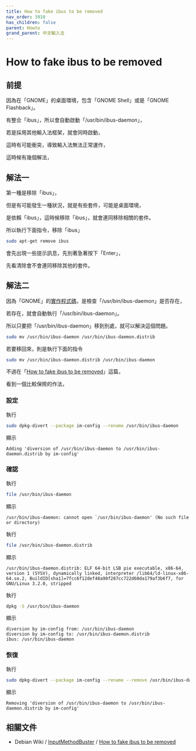 ```yaml
---
title: How to fake ibus to be removed
nav_order: 3910
has_children: false
parent: Howto
grand_parent: 中文輸入法
---
```



# How to fake ibus to be removed





## 前提

因為在「GNOME」的桌面環境，包含「GNOME Shell」或是「GNOME Flashback」。

有整合「ibus」，所以會自動啟動「/usr/bin/ibus-daemon」，

若是採用其他輸入法框架，就會同時啟動，

這時有可能衝突，導致輸入法無法正常運作，

這時候有幾個解法，

## 解法一

第一種是移除「ibus」，

但是有可能發生一種狀況，就是有些套件，可能是桌面環境，

是依賴「ibus」，這時候移除「ibus」，就會連同移除相關的套件。

所以執行下面指令，移除「ibus」

``` sh
sudo apt-get remove ibus
```

會先出現一些提示訊息，先別著急著按下「Enter」，

先看清除會不會連同移除其他的套件。


## 解法二

因為「GNOME」的[實作程式碼](https://www.ubuntu-tw.org/modules/newbb/viewtopic.php?post_id=354222#forumpost354222)，是檢查「/usr/bin/ibus-daemon」是否存在，

若存在，就會自動執行「/usr/bin/ibus-daemon」。

所以只要把「/usr/bin/ibus-daemon」移到別處，就可以解決這個問題。

``` sh
sudo mv /usr/bin/ibus-daemon /usr/bin/ibus-daemon.distrib
```

若要移回來，則是執行下面的指令

``` sh
sudo mv /usr/bin/ibus-daemon.distrib /usr/bin/ibus-daemon
```

不過在「[How to fake ibus to be removed](https://wiki.debian.org/InputMethodBuster#How_to_fake_ibus_to_be_removed)」這篇，

看到一個比較保險的作法，

### 設定

執行

``` sh
sudo dpkg-divert --package im-config --rename /usr/bin/ibus-daemon
```

顯示

```
Adding 'diversion of /usr/bin/ibus-daemon to /usr/bin/ibus-daemon.distrib by im-config'
```

### 確認

執行

``` sh
file /usr/bin/ibus-daemon
```

顯示

```
/usr/bin/ibus-daemon: cannot open `/usr/bin/ibus-daemon' (No such file or directory)
```

執行

``` sh
file /usr/bin/ibus-daemon.distrib
```

顯示

```
/usr/bin/ibus-daemon.distrib: ELF 64-bit LSB pie executable, x86-64, version 1 (SYSV), dynamically linked, interpreter /lib64/ld-linux-x86-64.so.2, BuildID[sha1]=7fcc6f12def48a90f287cc722d60da179af3b6f7, for GNU/Linux 3.2.0, stripped
```

執行

``` sh
dpkg -S /usr/bin/ibus-daemon
```

顯示

```
diversion by im-config from: /usr/bin/ibus-daemon
diversion by im-config to: /usr/bin/ibus-daemon.distrib
ibus: /usr/bin/ibus-daemon
```

### 恢復


執行

``` sh
sudo dpkg-divert --package im-config --rename --remove /usr/bin/ibus-daemon
```

顯示

```
Removing 'diversion of /usr/bin/ibus-daemon to /usr/bin/ibus-daemon.distrib by im-config'
```


## 相關文件

* Debian Wiki / [InputMethodBuster](https://wiki.debian.org/InputMethodBuster) / [How to fake ibus to be removed](https://wiki.debian.org/InputMethodBuster#How_to_fake_ibus_to_be_removed)
